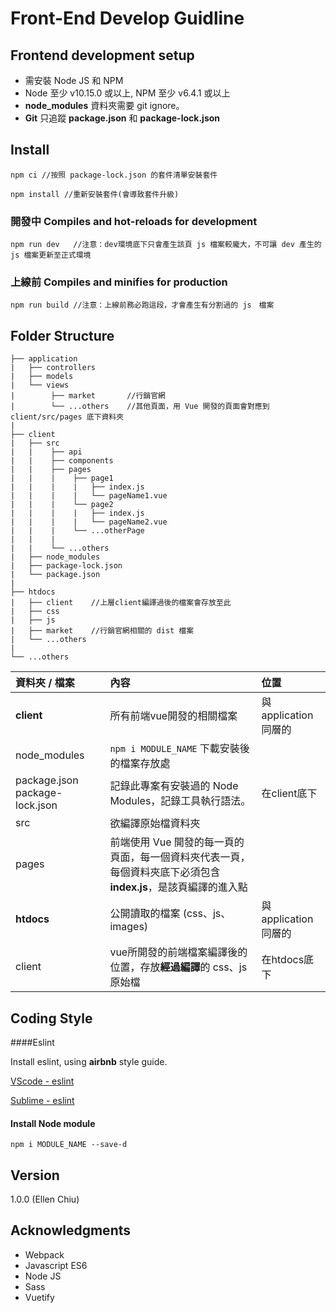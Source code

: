 # Front-End Develop Guidline

<!-- How to use Modern Web Tech in traditional PHP Codeigniter project. -->

## Frontend development setup

* 需安裝 Node JS 和 NPM 
* Node 至少 v10.15.0 或以上, NPM 至少 v6.4.1 或以上
* **node_modules** 資料夾需要 git ignore。
* **Git** 只追蹤 **package.json** 和 **package-lock.json**

## Install
```
npm ci //按照 package-lock.json 的套件清單安裝套件
```
```
npm install //重新安裝套件(會導致套件升級)
```

### 開發中 Compiles and hot-reloads for development

```
npm run dev   //注意：dev環境底下只會產生該頁 js 檔案較龐大，不可讓 dev 產生的 js 檔案更新至正式環境
```

### 上線前 Compiles and minifies for production
```
npm run build //注意：上線前務必跑這段，才會產生有分割過的 js　檔案
```

## Folder Structure

```
├── application
|   ├── controllers
|   ├── models
|   └── views 
|        ├── market       //行銷官網
|        └── ...others    //其他頁面，用 Vue 開發的頁面會對應到 client/src/pages 底下資料夾
|
├── client 
|   ├── src
|   |    ├── api
|   |    ├── components
|   |    ├── pages
|   |    |    ├── page1
|   |    |    |   ├── index.js
|   |    |    |   └── pageName1.vue
|   |    |    └── page2
|   |    |    |   ├── index.js
|   |    |    |   └── pageName2.vue
|   |    |    └── ...otherPage
|   |    |    
|   |    └── ...others
|   ├── node_modules
|   ├── package-lock.json
|   └── package.json
|
├── htdocs
|   ├── client    //上層client編譯過後的檔案會存放至此
|   ├── css
|   ├── js 
|   ├── market    //行銷官網相關的 dist 檔案
|   └── ...others
|
└── ...others

```
|資料夾 / 檔案|內容|位置
|:---|:---|:---|
|**client**|所有前端vue開發的相關檔案|與application同層的|
|node_modules|<code>npm i MODULE_NAME</code> 下載安裝後的檔案存放處|
|package.json  package-lock.json |記錄此專案有安裝過的 Node Modules，記錄工具執行語法。|在client底下|
|src|欲編譯原始檔資料夾|
|pages|前端使用 Vue 開發的每一頁的頁面，每一個資料夾代表一頁，每個資料夾底下必須包含 **index.js**，是該頁編譯的進入點|
|**htdocs**|公開讀取的檔案 (css、js、images)|與application同層的|
|client|vue所開發的前端檔案編譯後的位置，存放**經過編譯**的 css、js 原始檔|在htdocs底下|


## Coding Style

####Eslint

Install eslint, using **airbnb** style guide.

[VScode - eslint](https://wcc723.github.io/tool/2017/11/09/coding-style/)

[Sublime - eslint](https://keelii.com/2017/04/29/sublime-text-3-configure-eslint/)

#### Install Node module

```
npm i MODULE_NAME --save-d
```

## Version

1.0.0 (Ellen Chiu)

## Acknowledgments

* Webpack
* Javascript ES6
* Node JS
* Sass
* Vuetify



